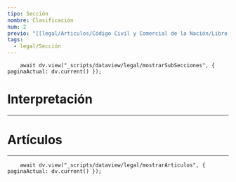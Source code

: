```yaml
---
tipo: Sección
nombre: Clasificación
num: 2
previo: "[[legal/Articulos/Código Civil y Comercial de la Nación/Libro Primero/Título 2/Capítulo 1/Capítulo 1, Parte general.md|Capítulo 1, Parte general]]"
tags: 
  - legal/Sección
---
```

```dataviewjs
    await dv.view("_scripts/dataview/legal/mostrarSubSecciones", { paginaActual: dv.current() });
```
# Interpretación
---

# Artículos
---
```dataviewjs
	await dv.view("_scripts/dataview/legal/mostrarArticulos", { paginaActual: dv.current() });
```
